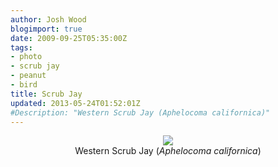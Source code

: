 ```yaml
---
author: Josh Wood
blogimport: true
date: 2009-09-25T05:35:00Z
tags:
- photo
- scrub jay
- peanut
- bird
title: Scrub Jay
updated: 2013-05-24T01:52:01Z
#Description: "Western Scrub Jay (Aphelocoma californica)"
---
```


<div class="separator" style="clear: both; text-align: center;">
  <img border="0" src="/img/scrubjay.jpg" /></a>
  <div class="caption">Western Scrub Jay (<em>Aphelocoma californica</em>)</div>
</div>
